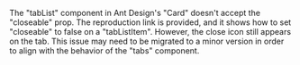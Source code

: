 The "tabList" component in Ant Design's "Card" doesn't accept the "closeable" prop. The reproduction link is provided, and it shows how to set "closeable" to false on a "tabListItem". However, the close icon still appears on the tab. This issue may need to be migrated to a minor version in order to align with the behavior of the "tabs" component.

